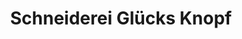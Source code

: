 ---
title: "Schneiderei Glücks Knopf"
url: /edingen-neckarhausen/schneiderei-gluecks-knopf/
shop: Schneiderei
---